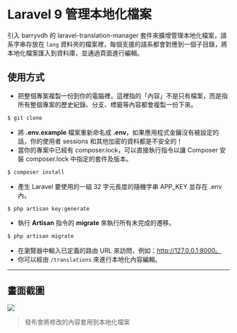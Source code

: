 # Laravel 9 管理本地化檔案

引入 barryvdh 的 laravel-translation-manager 套件來擴增管理本地化檔案，語系字串存放在 `lang` 資料夾的檔案裡，每個支援的語系都會對應到一個子目錄，將本地化檔案匯入到資料庫，並通過頁面進行編輯。

## 使用方式
- 把整個專案複製一份到你的電腦裡，這裡指的「內容」不是只有檔案，而是指所有整個專案的歷史紀錄、分支、標籤等內容都會複製一份下來。
```sh
$ git clone
```
- 將 __.env.example__ 檔案重新命名成 __.env__，如果應用程式金鑰沒有被設定的話，你的使用者 sessions 和其他加密的資料都是不安全的！
- 當你的專案中已經有 composer.lock，可以直接執行指令以讓 Composer 安裝 composer.lock 中指定的套件及版本。
```sh
$ composer install
```
- 產生 Laravel 要使用的一組 32 字元長度的隨機字串 APP_KEY 並存在 .env 內。
```sh
$ php artisan key:generate
```
- 執行 __Artisan__ 指令的 __migrate__ 來執行所有未完成的遷移。
```sh
$ php artisan migrate
```
- 在瀏覽器中輸入已定義的路由 URL 來訪問，例如：http://127.0.0.1:8000。
- 你可以經由 `/translations` 來進行本地化內容編輯。

----

## 畫面截圖
![](https://i.imgur.com/OsTD618.png)
> 發布會將修改的內容套用到本地化檔案